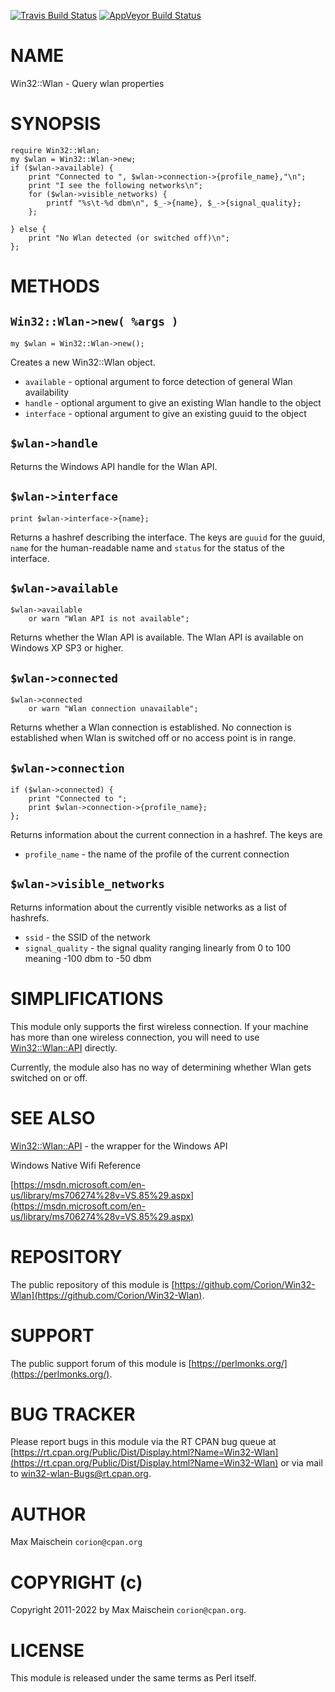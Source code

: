 
[![Travis Build Status](https://travis-ci.org/Corion/Win32-Wlan.svg?branch=master)](https://travis-ci.org/Corion/Win32-Wlan)
[![AppVeyor Build Status](https://ci.appveyor.com/api/projects/status/github/Corion/Win32-Wlan?branch=master&svg=true)](https://ci.appveyor.com/project/Corion/Win32-Wlan)

# NAME

Win32::Wlan - Query wlan properties

# SYNOPSIS

    require Win32::Wlan;
    my $wlan = Win32::Wlan->new;
    if ($wlan->available) {
        print "Connected to ", $wlan->connection->{profile_name},"\n";
        print "I see the following networks\n";
        for ($wlan->visible_networks) {
            printf "%s\t-%d dbm\n", $_->{name}, $_->{signal_quality};
        };

    } else {
        print "No Wlan detected (or switched off)\n";
    };

# METHODS

## `Win32::Wlan->new( %args )`

    my $wlan = Win32::Wlan->new();

Creates a new Win32::Wlan object.

- `available` - optional argument to force detection of general Wlan availability
- `handle` - optional argument to give an existing Wlan handle to the object
- `interface` - optional argument to give an existing guuid to the object

## `$wlan->handle`

Returns the Windows API handle for the Wlan API.

## `$wlan->interface`

    print $wlan->interface->{name};

Returns a hashref describing the interface. The keys are
`guuid` for the guuid, `name` for the human-readable name and
`status` for the status of the interface.

## `$wlan->available`

    $wlan->available
        or warn "Wlan API is not available";

Returns whether the Wlan API is available. The Wlan API is available
on Windows XP SP3 or higher.

## `$wlan->connected`

    $wlan->connected
        or warn "Wlan connection unavailable";

Returns whether a Wlan connection is established. No connection is established
when Wlan is switched off or no access point is in range.

## `$wlan->connection`

    if ($wlan->connected) {
        print "Connected to ";
        print $wlan->connection->{profile_name};
    };

Returns information about the current connection in a hashref. The keys
are

- `profile_name` - the name of the profile of the current connection

## `$wlan->visible_networks`

Returns information about the currently visible networks as a list of
hashrefs.

- `ssid` - the SSID of the network
- `signal_quality` - the signal quality ranging linearly from 0 to 100
meaning -100 dbm to -50 dbm

# SIMPLIFICATIONS

This module only supports the first wireless connection. If your machine
has more than one wireless connection, you will need to use
[Win32::Wlan::API](https://metacpan.org/pod/Win32%3A%3AWlan%3A%3AAPI) directly.

Currently, the module also has no way of determining whether Wlan
gets switched on or off.

# SEE ALSO

[Win32::Wlan::API](https://metacpan.org/pod/Win32%3A%3AWlan%3A%3AAPI) - the wrapper for the Windows API

Windows Native Wifi Reference

[https://msdn.microsoft.com/en-us/library/ms706274%28v=VS.85%29.aspx](https://msdn.microsoft.com/en-us/library/ms706274%28v=VS.85%29.aspx)

# REPOSITORY

The public repository of this module is
[https://github.com/Corion/Win32-Wlan](https://github.com/Corion/Win32-Wlan).

# SUPPORT

The public support forum of this module is
[https://perlmonks.org/](https://perlmonks.org/).

# BUG TRACKER

Please report bugs in this module via the RT CPAN bug queue at
[https://rt.cpan.org/Public/Dist/Display.html?Name=Win32-Wlan](https://rt.cpan.org/Public/Dist/Display.html?Name=Win32-Wlan)
or via mail to [win32-wlan-Bugs@rt.cpan.org](https://metacpan.org/pod/win32-wlan-Bugs%40rt.cpan.org).

# AUTHOR

Max Maischein `corion@cpan.org`

# COPYRIGHT (c)

Copyright 2011-2022 by Max Maischein `corion@cpan.org`.

# LICENSE

This module is released under the same terms as Perl itself.
